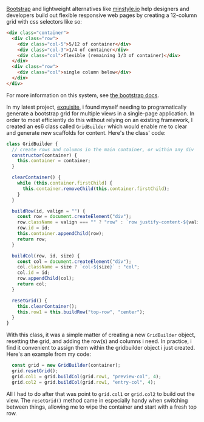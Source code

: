 [Bootstrap](https://getbootstrap.com/) and lightweight alternatives like [minstyle.io](https://minstyle.io/) help designers and developers build out flexible responsive web pages by creating a 12-column grid with css selectors like so: 

```html
<div class="container">
  <div class="row">
    <div class="col-5">5/12 of container</div>
    <div class="col-3">1/4 of container</div>
    <div class="col">flexible (remaining 1/3 of container)</div>
  </div>
  <div class="row">
    <div class="col">single column below</div>
  </div>
</div>
```
<!--more-->

For more information on this system, see [the bootstrap docs](https://getbootstrap.com/docs/4.5/layout/grid/). 

In my latest project, [exquisite](https://exquisite.buckar.ooo), i found myself needing to programatically generate a bootstrap grid for multiple views in a single-page application. In order to most efficiently do this without relying on an existing framework, I created an es6 class called `GridBuilder` which would enable me to clear and generate new scaffolds for content. Here's the class' code:

```javascript
class GridBuilder {
  // create rows and columns in the main container, or within any div
  constructor(container) {
    this.container = container;
  }

  clearContainer() {
    while (this.container.firstChild) {
      this.container.removeChild(this.container.firstChild);
    }
  }

  buildRow(id, valign = "") {
    const row = document.createElement("div");
    row.className = valign === "" ? "row" : `row justify-content-${valign}`;
    row.id = id;
    this.container.appendChild(row);
    return row;
  }

  buildCol(row, id, size) {
    const col = document.createElement("div");
    col.className = size ? `col-${size}` : "col";
    col.id = id;
    row.appendChild(col);
    return col;
  }

  resetGrid() {
    this.clearContainer();
    this.row1 = this.buildRow("top-row", "center");
  }
}
```

With this class, it was a simple matter of creating a new `GridBuilder` object, resetting the grid, and adding the row(s) and columns i need. In practice, i find it convenient to assign them within the gridbuilder object i just created. Here's an example from my code:

```javascript
  const grid = new GridBuilder(container);
  grid.resetGrid();
  grid.col1 = grid.buildCol(grid.row1, "preview-col", 4);
  grid.col2 = grid.buildCol(grid.row1, "entry-col", 4);
```

All I had to do after that was point to `grid.col1` or `grid.col2` to build out the view. The `resetGrid()` method came in especially handy when switching between things, allowing me to wipe the container and start with a fresh top row.
